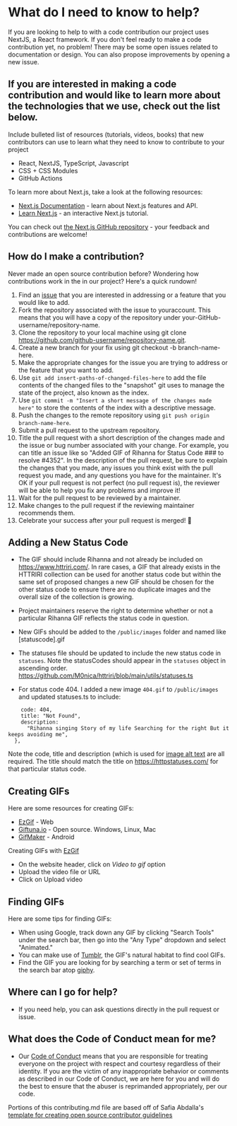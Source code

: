 # What do I need to know to help?
If you are looking to help to with a code contribution our project uses NextJS, a React framework. If you don't feel ready to make a code contribution yet, no problem! There may be some open issues related to documentation or design. You can also propose improvements by opening a new issue. <!-- You can also check out the documentation issues [link to the docs label or tag on your issue tracker] or the design issues that we have [link to design label or tag on issue tracker if your project tracks design issues].-->

## If you are interested in making a code contribution and would like to learn more about the technologies that we use, check out the list below.

Include bulleted list of
resources (tutorials, videos, books) that new contributors
can use to learn what they need to know to contribute to your project
- React, NextJS, TypeScript, Javascript
- CSS + CSS Modules
- GitHub Actions

To learn more about Next.js, take a look at the following resources:

- [Next.js Documentation](https://nextjs.org/docs) - learn about Next.js features and API.
- [Learn Next.js](https://nextjs.org/learn) - an interactive Next.js tutorial.

You can check out [the Next.js GitHub repository](https://github.com/vercel/next.js/) - your feedback and contributions are welcome!


## How do I make a contribution?
Never made an open source contribution before? Wondering how contributions work in the in our project? Here's a quick rundown!

1. Find an [issue](/issues) that you are interested in addressing or a feature that you would like to add.
1. Fork the repository associated with the issue to youraccount. This means that you will have a copy of the repository under your-GitHub-username/repository-name.
1. Clone the repository to your local machine using git clone https://github.com/github-username/repository-name.git.
1. Create a new branch for your fix using git checkout -b branch-name-here.
1. Make the appropriate changes for the issue you are trying to address or the feature that you want to add.
1. Use `git add insert-paths-of-changed-files-here` to add the file contents of the changed files to the "snapshot" git uses to manage the state of the project, also known as the index.
1. Use `git commit -m "Insert a short message of the changes made here"` to store the contents of the index with a descriptive message.
1. Push the changes to the remote repository using `git push origin branch-name-here`.
1. Submit a pull request to the upstream repository.
1. Title the pull request with a short description of the changes made and the issue or bug number associated with your change. For example, you can title an issue like so "Added GIF of Rihanna for Status Code ### to resolve #4352".
 In the description of the pull request, be sure to explain the changes that you made, any issues you think exist with the pull request you made, and any questions you have for the maintainer. It's OK if your pull request is not perfect (no pull request is), the reviewer will be able to help you fix any problems and improve it!
1. Wait for the pull request to be reviewed by a maintainer.
1. Make changes to the pull request if the reviewing maintainer recommends them.
1. Celebrate your success after your pull request is merged! 🎉


## Adding a New Status Code

- The GIF should include Rihanna and not already be included on https://www.httriri.com/. In rare cases, a GIF that already exists in the HTTRIRI collection can be used for another status code but within the same set of proposed changes a new GIF should be chosen for the other status code to ensure there are no duplicate images and the overall size of the collection is growing. 
- Project maintainers reserve the right to determine whether or not a particular Rihanna GIF reflects the status code in question.
- New GIFs should be added to the `/public/images` folder and named like [statuscode].gif
- The statuses file should be updated to include the new status code in `statuses`. Note the statusCodes should appear in the `statuses` object in ascending order. https://github.com/M0nica/httriri/blob/main/utils/statuses.ts

- For status code 404. I added a new image `404.gif` to `/public/images` and updated statuses.ts to include:

```{
    code: 404,
    title: "Not Found",
    description:
      "Rihanna singing Story of my life Searching for the right But it keeps avoiding me",
  },
```

Note the code, title and description (which is used for [image alt text](https://developer.mozilla.org/en-US/docs/Web/API/HTMLImageElement/alt) are all required. The title should match the title on https://httpstatuses.com/ for that particular status code.

## Creating GIFs
Here are some resources for creating GIFs:

- [EzGif](http://ezgif.com/video-to-gif) - Web
- [Giftuna.io](http://giftuna.io/) - Open source. Windows, Linux, Mac
- [GifMaker](https://play.google.com/store/apps/details?id=com.gif.gifmaker) - Android

 Creating GIFs with [EzGif](http://ezgif.com/video-to-gif)
* On the website header, click on *Video to gif* option
* Upload the video file or URL
* Click on Upload video

## Finding GIFs
Here are some tips for finding GIFs:
* When using Google, track down any GIF by clicking "Search Tools" under the search bar, then go into the "Any Type" dropdown and select "Animated."
* You can make use of [Tumblr](https://www.tumblr.com/), the GIF's natural habitat to find cool GIFs.
* Find the GIF you are looking for by searching a term or set of terms in the search bar atop [giphy](https://giphy.com/).

## Where can I go for help?
- If you need help, you can ask questions directly in the pull request or issue. 

## What does the Code of Conduct mean for me?
- Our [Code of Conduct](CODE_OF_CONDUCT.md) means that you are responsible for treating everyone on the project with respect and courtesy regardless of their identity. If you are the victim of any inappropriate behavior or comments as described in our Code of Conduct, we are here for you and will do the best to ensure that the abuser is reprimanded appropriately, per our code.

Portions of this contributing.md file are based off of Safia Abdalla's [template for creating open source contributor guidelines](https://opensource.com/life/16/3/contributor-guidelines-template-and-tips)
